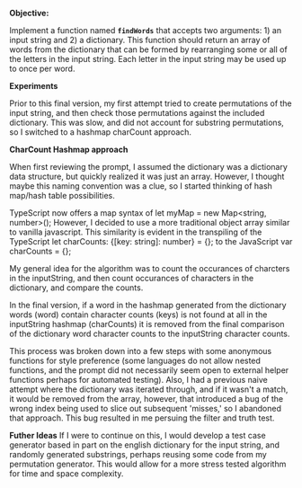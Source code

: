 **Objective:**

Implement a function named **`findWords`** that accepts two arguments: 1) an input string and 2) a dictionary. This function should return an array of words from the dictionary that can be formed by rearranging some or all of the letters in the input string. Each letter in the input string may be used up to once per word.

**Experiments**

Prior to this final version, my first attempt tried to create permutations of the input string, and then check those permutations against the included dictionary. This was slow, and did not account for substring permutations, so I switched to a hashmap charCount approach.

**CharCount Hashmap approach**

When first reviewing the prompt, I assumed the dictionary was a dictionary data structure, but quickly realized it was just an array. However, I thought maybe this naming convention was a clue, so I started thinking of hash map/hash table possibilities. 

TypeScript now offers a map syntax of let myMap = new Map<string, number>();
However, I decided to use a more traditional object array similar to vanilla javascript.
This similarity is evident in the transpiling of the TypeScript
let charCounts: {[key: string]: number} = {};
to the JavaScript
var charCounts = {};

My general idea for the algorithm was to count the occurances of charcters in the inputString, and then count occurances of characters in the dictionary, and compare the counts.

In the final version, if a word in the hashmap generated from the dictionary words (word) contain character counts (keys) is not found at all in the inputString hashmap (charCounts) it is removed from the final comparison of the dictionary word character counts to the inputString character counts.

This process was broken down into a few steps with some anonymous functions for style preference (some languages do not allow nested functions, and the prompt did not necessarily seem open to external helper functions perhaps for automated testing). Also, I had a previous naive attempt where the dictionary was iterated through, and if it wasn't a match, it would be removed from the array, however, that introduced a bug of the wrong index being used to slice out subsequent 'misses,' so I abandoned that approach. This bug resulted in me persuing the filter and truth test.

**Futher Ideas**
If I were to continue on this, I would develop a test case generator based in part on the english dictionary for the input string, and randomly generated substrings, perhaps reusing some code from my permutation generator. This would allow for a more stress tested algorithm for time and space complexity.


